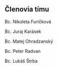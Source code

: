 ## Členovia tímu

Bc. Nikoleta Furičková

Bc. Juraj Karásek

Bc. Matej Ohradzanský

Bc. Peter Radvan

Bc. Lukáš Štrba

